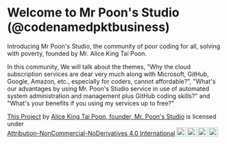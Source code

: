 # Welcome to Mr Poon's Studio (@codenamedpktbusiness)
Introducing Mr Poon's Studio, the community of poor coding for all, solving with poverty, founded by Mr. Alice King Tai Poon.

In this community, We will talk about the themes, "Why the cloud subscription services are dear very much along with Microsoft, GitHub, Google, Amazon, etc., especially for coders, cannot affordable?", "What's our advantages by using Mr. Poon's Studio service in use of automated system administration and management plus GitHub coding skills?" and "What's your benefits if you using my services up to free?"

<p xmlns:cc="http://creativecommons.org/ns#" xmlns:dct="http://purl.org/dc/terms/"><a property="dct:title" rel="cc:attributionURL" href="https://github.com/codenamedpktbusiness/.github ">This Project</a> by <a rel="cc:attributionURL dct:creator" property="cc:attributionName" href="https://github.com/codenamedpktbusiness">Alice King Tai Poon, founder, Mr. Poon's Studio</a> is licensed under <a href="http://creativecommons.org/licenses/by-nc-nd/4.0/?ref=chooser-v1" target="_blank" rel="license noopener noreferrer" style="display:inline-block;">Attribution-NonCommercial-NoDerivatives 4.0 International<img style="height:22px!important;margin-left:3px;vertical-align:text-bottom;" src="https://mirrors.creativecommons.org/presskit/icons/cc.svg?ref=chooser-v1"><img style="height:22px!important;margin-left:3px;vertical-align:text-bottom;" src="https://mirrors.creativecommons.org/presskit/icons/by.svg?ref=chooser-v1"><img style="height:22px!important;margin-left:3px;vertical-align:text-bottom;" src="https://mirrors.creativecommons.org/presskit/icons/nc.svg?ref=chooser-v1"><img style="height:22px!important;margin-left:3px;vertical-align:text-bottom;" src="https://mirrors.creativecommons.org/presskit/icons/nd.svg?ref=chooser-v1"></a></p>
